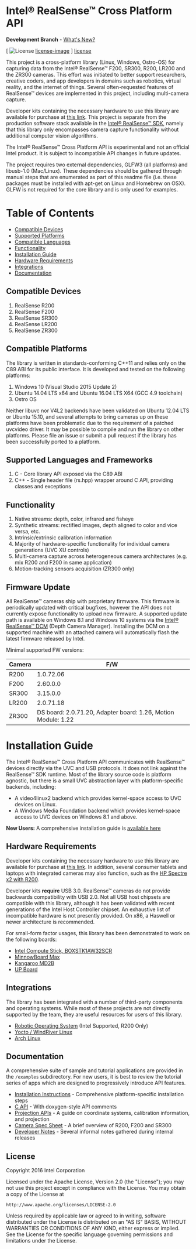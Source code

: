 # Intel® RealSense™ Cross Platform API

**Development Branch** - [What's New?](./doc/whats_new.md)


[ ![License] [license-image] ] [license]

[license-image]: http://img.shields.io/badge/license-Apache--2-blue.svg?style=flat
[license]: LICENSE

This project is a cross-platform library (Linux, Windows, Ostro-OS) for capturing data from the Intel® RealSense™ F200, SR300, R200, LR200 and the ZR300 cameras. This effort was initiated to better support researchers, creative coders, and app developers in domains such as robotics, virtual reality, and the internet of things. Several often-requested features of RealSense™ devices are implemented in this project, including multi-camera capture.

Developer kits containing the necessary hardware to use this library are available for purchase at [this link](http://click.intel.com/realsense.html). This project is separate from the production software stack available in the [Intel® RealSense™ SDK](https://software.intel.com/en-us/intel-realsense-sdk), namely that this library only encompasses camera capture functionality without additional computer vision algorithms.

The Intel® RealSense™ Cross Platform API is experimental and not an official Intel product. It is subject to incompatible API changes in future updates.

The project requires two external dependencies, GLFW3 (all platforms) and libusb-1.0 (Mac/Linux). These dependencies should be gathered through manual steps that are enumerated as part of this readme file (i.e. these packages must be installed with apt-get on Linux and Homebrew on OSX). GLFW is not required for the core library and is only used for examples.

# Table of Contents
* [Compatible Devices](#compatible-devices)
* [Supported Platforms](#compatible-platforms)
* [Compatible Languages](#supported-languages-and-frameworks)
* [Functionality](#functionality)
* [Installation Guide](#installation-guide)
* [Hardware Requirements](#hardware-requirements)
* [Integrations](#integrations)
* [Documentation](#documentation)

## Compatible Devices

1. RealSense R200
2. RealSense F200
3. RealSense SR300
4. RealSense LR200
5. RealSense ZR300

## Compatible Platforms

The library is written in standards-conforming C++11 and relies only on the C89 ABI for its public interface. It is developed and tested on the following platforms:

1. Windows 10 (Visual Studio 2015 Update 2)
2. Ubuntu 14.04 LTS x64 and Ubuntu 16.04 LTS X64 (GCC 4.9 toolchain)
3. Ostro OS


Neither libuvc nor V4L2 backends have been validated on Ubuntu 12.04 LTS or Ubuntu 15.10, and several attempts to bring cameras up on these platforms have been problematic due to the requirement of a patched uvcvideo driver. It may be possible to compile and run the library on other platforms. Please file an issue or submit a pull request if the library has been successfully ported to a platform.

## Supported Languages and Frameworks

1. C - Core library API exposed via the C89 ABI
2. C++ - Single header file (rs.hpp) wrapper around C API, providing classes and exceptions

## Functionality

1. Native streams: depth, color, infrared and fisheye
2. Synthetic streams: rectified images, depth aligned to color and vice versa, etc.
3. Intrinsic/extrinsic calibration information
4. Majority of hardware-specific functionality for individual camera generations (UVC XU controls)
5. Multi-camera capture across heterogeneous camera architectures (e.g. mix R200 and F200 in same application)
6. Motion-tracking sensors acquisition (ZR300 only)

## Firmware Update

All RealSense™ cameras ship with proprietary firmware. This firmware is periodically updated with critical bugfixes, however the API does not currently expose functionality to upload new firmware. A supported update path is available on Windows 8.1 and Windows 10 systems via the [Intel® RealSense™ DCM](https://downloadcenter.intel.com/download/25044/Intel-RealSense-Depth-Camera-Manager-DCM-) (Depth Camera Manager). Installing the DCM on a supported machine with an attached camera will automatically flash the latest firmware released by Intel.

Minimal supported FW versions:

| Camera | F/W |
| ------ | --- |
| R200 | 1.0.72.06 |
| F200 | 2.60.0.0 |
| SR300 | 3.15.0.0 |
| LR200 | 2.0.71.18 |
| ZR300 | DS board: 2.0.71.20, Adapter board: 1.26, Motion Module: 1.22 |

# Installation Guide

The Intel® RealSense™ Cross Platform API communicates with RealSense™ devices directly via the UVC and USB protocols. It does not link against the RealSense™ SDK runtime. Most of the library source code is platform agnostic, but there is a small UVC abstraction layer with platform-specific backends, including:
  * A video4linux2 backend which provides kernel-space access to UVC devices on Linux.
  * A Windows Media Foundation backend which provides kernel-space access to UVC devices on Windows 8.1 and above.

**New Users:** A comprehensive installation guide is [available here](./doc/installation.md)

## Hardware Requirements
Developer kits containing the necessary hardware to use this library are available for purchase at [this link](http://click.intel.com/realsense.html). In addition, several consumer tablets and laptops with integrated cameras may also function, such as the [HP Spectre x2 with R200](http://store.hp.com/us/en/ContentView?storeId=10151&langId=-1&catalogId=10051&eSpotName=new-detachable).

Developer kits **require** USB 3.0. RealSense™ cameras do not provide backwards compatibility with USB 2.0. Not all USB host chipsets are compatible with this library, although it has been validated with recent generations of the Intel Host Controller chipset. An exhaustive list of incompatible hardware is not presently provided. On x86, a Haswell or newer architecture is recommended.

For small-form factor usages, this library has been demonstrated to work on the following boards:
  * [Intel Compute Stick, BOXSTK1AW32SCR](http://www.amazon.com/Intel-Compute-BOXSTK1AW32SCR-Windows-32-bit/dp/B01ASB0DJ8)
  * [MinnowBoard Max](http://minnowboard.org)
  * [Kangaroo MD2B](http://www.amazon.com/Kangaroo-MD2B-Mobile-Desktop-Computer/dp/B017J20D8U)
  * [UP Board](http://www.up-board.org/kickstarter/up-intel-realsense-technology/)

## Integrations

The library has been integrated with a number of third-party components and operating systems. While most of these projects are not directly supported by the team, they are useful resources for users of this library.

  * [Robotic Operating System](https://github.com/intel-ros/realsense) (Intel Supported, R200 Only)
  * [Yocto / WindRiver Linux](https://github.com/IntelRealSense/meta-intel-librealsense)
  * [Arch Linux](https://aur.archlinux.org/packages/librealsense/)

## Documentation

A comprehensive suite of sample and tutorial applications are provided in the `/examples` subdirectory. For new users, it is best to review the tutorial series of apps which are designed to progressively introduce API features.

  * [Installation Instructions](./doc/installation.md) - Comprehensive platform-specific installation steps
  * [C API](./include/librealsense/rs.h) - With doxygen-style API comments
  * [Projection APIs](./doc/projection.md) - A guide on coordinate systems, calibration information, and projection
  * [Camera Spec Sheet](./doc/camera_specs.md) - A brief overview of R200, F200 and SR300
  * [Developer Notes](./doc/dev_log.md) - Several informal notes gathered during internal releases

## License

Copyright 2016 Intel Corporation

Licensed under the Apache License, Version 2.0 (the "License");
you may not use this project except in compliance with the License.
You may obtain a copy of the License at

    http://www.apache.org/licenses/LICENSE-2.0

Unless required by applicable law or agreed to in writing, software
distributed under the License is distributed on an "AS IS" BASIS,
WITHOUT WARRANTIES OR CONDITIONS OF ANY KIND, either express or implied.
See the License for the specific language governing permissions and
limitations under the License.
